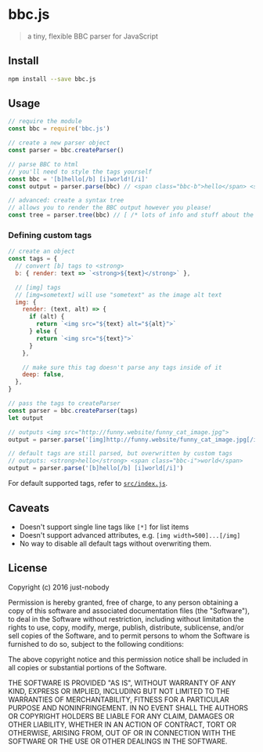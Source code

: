 # bbc.js

> a tiny, flexible BBC parser for JavaScript

## Install

```bash
npm install --save bbc.js
```

## Usage

```js
// require the module
const bbc = require('bbc.js')

// create a new parser object
const parser = bbc.createParser()

// parse BBC to html
// you'll need to style the tags yourself
const bbc = '[b]hello[/b] [i]world![/i]'
const output = parser.parse(bbc) // <span class="bbc-b">hello</span> <span class="bbc-i">world!</span>

// advanced: create a syntax tree
// allows you to render the BBC output however you please!
const tree = parser.tree(bbc) // [ /* lots of info and stuff about the BBC */ ]
```

### Defining custom tags
```js
// create an object
const tags = {
  // convert [b] tags to <strong>
  b: { render: text => `<strong>${text}</strong>` },

  // [img] tags
  // [img=sometext] will use "sometext" as the image alt text
  img: {
    render: (text, alt) => {
      if (alt) {
        return `<img src="${text} alt="${alt}">`
      } else {
        return `<img src="${text}">`
      }
    },

    // make sure this tag doesn't parse any tags inside of it
    deep: false,
  },
}

// pass the tags to createParser
const parser = bbc.createParser(tags)
let output

// outputs <img src="http://funny.website/funny_cat_image.jpg">
output = parser.parse('[img]http://funny.website/funny_cat_image.jpg[/img]')

// default tags are still parsed, but overwritten by custom tags
// outputs: <strong>hello</strong> <span class="bbc-i">world</span>
output = parser.parse('[b]hello[/b] [i]world[/i]')
```

For default supported tags, refer to [`src/index.js`](https://github.com/just-nobody/bbc.js/blob/master/src/index.js).

## Caveats

- Doesn't support single line tags like `[*]` for list items
- Doesn't support advanced attributes, e.g. `[img width=500]...[/img]`
- No way to disable all default tags without overwriting them.

## License

Copyright (c) 2016 just-nobody

Permission is hereby granted, free of charge, to any person obtaining a copy of this software and associated documentation files (the "Software"), to deal in the Software without restriction, including without limitation the rights to use, copy, modify, merge, publish, distribute, sublicense, and/or sell copies of the Software, and to permit persons to whom the Software is furnished to do so, subject to the following conditions:

The above copyright notice and this permission notice shall be included in all copies or substantial portions of the Software.

THE SOFTWARE IS PROVIDED "AS IS", WITHOUT WARRANTY OF ANY KIND, EXPRESS OR IMPLIED, INCLUDING BUT NOT LIMITED TO THE WARRANTIES OF MERCHANTABILITY, FITNESS FOR A PARTICULAR PURPOSE AND NONINFRINGEMENT. IN NO EVENT SHALL THE AUTHORS OR COPYRIGHT HOLDERS BE LIABLE FOR ANY CLAIM, DAMAGES OR OTHER LIABILITY, WHETHER IN AN ACTION OF CONTRACT, TORT OR OTHERWISE, ARISING FROM, OUT OF OR IN CONNECTION WITH THE SOFTWARE OR THE USE OR OTHER DEALINGS IN THE SOFTWARE.
